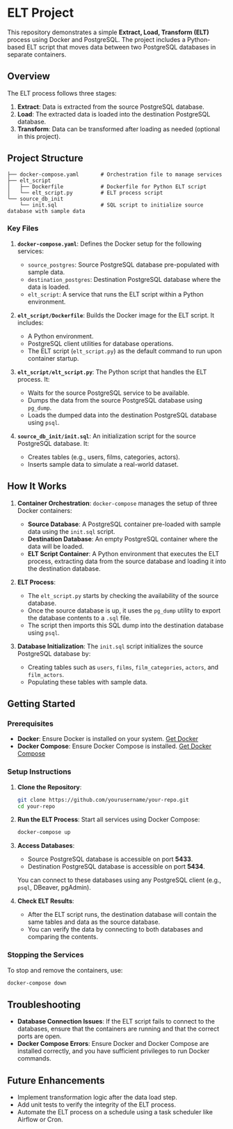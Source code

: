 
# ELT Project

This repository demonstrates a simple **Extract, Load, Transform (ELT)** process using Docker and PostgreSQL. The project includes a Python-based ELT script that moves data between two PostgreSQL databases in separate containers.

## Overview

The ELT process follows three stages:

1. **Extract**: Data is extracted from the source PostgreSQL database.
2. **Load**: The extracted data is loaded into the destination PostgreSQL database.
3. **Transform**: Data can be transformed after loading as needed (optional in this project).

## Project Structure

```
├── docker-compose.yaml       # Orchestration file to manage services
├── elt_script
│   ├── Dockerfile            # Dockerfile for Python ELT script
│   └── elt_script.py         # ELT process script
└── source_db_init
    └── init.sql              # SQL script to initialize source database with sample data
```

### Key Files

1. **`docker-compose.yaml`**: Defines the Docker setup for the following services:
   - `source_postgres`: Source PostgreSQL database pre-populated with sample data.
   - `destination_postgres`: Destination PostgreSQL database where the data is loaded.
   - `elt_script`: A service that runs the ELT script within a Python environment.

2. **`elt_script/Dockerfile`**: Builds the Docker image for the ELT script. It includes:
   - A Python environment.
   - PostgreSQL client utilities for database operations.
   - The ELT script (`elt_script.py`) as the default command to run upon container startup.

3. **`elt_script/elt_script.py`**: The Python script that handles the ELT process. It:
   - Waits for the source PostgreSQL service to be available.
   - Dumps the data from the source PostgreSQL database using `pg_dump`.
   - Loads the dumped data into the destination PostgreSQL database using `psql`.

4. **`source_db_init/init.sql`**: An initialization script for the source PostgreSQL database. It:
   - Creates tables (e.g., users, films, categories, actors).
   - Inserts sample data to simulate a real-world dataset.

## How It Works

1. **Container Orchestration**: `docker-compose` manages the setup of three Docker containers:
   - **Source Database**: A PostgreSQL container pre-loaded with sample data using the `init.sql` script.
   - **Destination Database**: An empty PostgreSQL container where the data will be loaded.
   - **ELT Script Container**: A Python environment that executes the ELT process, extracting data from the source database and loading it into the destination database.

2. **ELT Process**:
   - The `elt_script.py` starts by checking the availability of the source database.
   - Once the source database is up, it uses the `pg_dump` utility to export the database contents to a `.sql` file.
   - The script then imports this SQL dump into the destination database using `psql`.

3. **Database Initialization**: The `init.sql` script initializes the source PostgreSQL database by:
   - Creating tables such as `users`, `films`, `film_categories`, `actors`, and `film_actors`.
   - Populating these tables with sample data.

## Getting Started

### Prerequisites

- **Docker**: Ensure Docker is installed on your system. [Get Docker](https://docs.docker.com/get-docker/)
- **Docker Compose**: Ensure Docker Compose is installed. [Get Docker Compose](https://docs.docker.com/compose/install/)

### Setup Instructions

1. **Clone the Repository**:
   ```bash
   git clone https://github.com/yourusername/your-repo.git
   cd your-repo
   ```

2. **Run the ELT Process**:
   Start all services using Docker Compose:
   ```bash
   docker-compose up
   ```

3. **Access Databases**:
   - Source PostgreSQL database is accessible on port **5433**.
   - Destination PostgreSQL database is accessible on port **5434**.

   You can connect to these databases using any PostgreSQL client (e.g., `psql`, DBeaver, pgAdmin).

4. **Check ELT Results**:
   - After the ELT script runs, the destination database will contain the same tables and data as the source database.
   - You can verify the data by connecting to both databases and comparing the contents.

### Stopping the Services

To stop and remove the containers, use:
```bash
docker-compose down
```

## Troubleshooting

- **Database Connection Issues**: If the ELT script fails to connect to the databases, ensure that the containers are running and that the correct ports are open.
- **Docker Compose Errors**: Ensure Docker and Docker Compose are installed correctly, and you have sufficient privileges to run Docker commands.

## Future Enhancements

- Implement transformation logic after the data load step.
- Add unit tests to verify the integrity of the ELT process.
- Automate the ELT process on a schedule using a task scheduler like Airflow or Cron.
